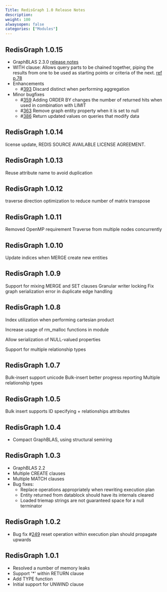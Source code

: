 ```yaml
---
Title: RedisGraph 1.0 Release Notes
description:
weight: 100
alwaysopen: false
categories: ["Modules"]
---
```

## RedisGraph 1.0.15

- GraphBLAS 2.3.0 [release notes](https://github.com/RedisLabsModules/RedisGraph/pull/390#issuecomment-470620353)
- WITH clause: Allows query parts to be chained together, piping the results from one to be used as starting points or criteria of the next. [ref p.78](https://s3.amazonaws.com/artifacts.opencypher.org/openCypher9.pdf)
- Enhancements
    - #[393](https://github.com/RedisGraph/RedisGraph/issues/393) Discard distinct when performing aggregation
- Minor bugfixes
    - #[359](https://github.com/RedisGraph/RedisGraph/issues/359) Adding ORDER BY changes the number of returned hits when used in combination with LIMIT
    - #[363](https://github.com/RedisGraph/RedisGraph/issues/363) Remove graph entity property when it is set to null
    - #[386](https://github.com/RedisGraph/RedisGraph/issues/386) Return updated values on queries that modify data

## RedisGraph 1.0.14

license update, REDIS SOURCE AVAILABLE LICENSE AGREEMENT.

## RedisGraph 1.0.13

Reuse attribute name to avoid duplication

## RedisGraph 1.0.12

traverse direction optimization to reduce number of matrix transpose

## RedisGraph 1.0.11

Removed OpenMP requirement
Traverse from multiple nodes concurrently

## RedisGraph 1.0.10

Update indices when MERGE create new entities

## RedisGraph 1.0.9

Support for mixing MERGE and SET clauses
Granular writer locking
Fix graph serialization error in duplicate edge handling

## RedisGraph 1.0.8

Index utilization when performing cartesian product

Increase usage of rm_malloc functions in module

Allow serialization of NULL-valued properties

Support for multiple relationship types

## RedisGraph 1.0.7

Bulk-insert support unicode
Bulk-insert better progress reporting
Multiple relationship types

## RedisGraph 1.0.5

Bulk insert supports ID specifying + relationships attributes

## RedisGraph 1.0.4

- Compact GraphBLAS, using structural semiring

## RedisGraph 1.0.3

- GraphBLAS 2.2
- Multiple CREATE clauses
- Multiple MATCH clauses
- Bug fixes:
    - Replace operations appropriately when rewriting execution plan
    - Entity returned from datablock should have its internals cleared
    - Loaded triemap strings are not guaranteed space for a null terminator

## RedisGraph 1.0.2

- Bug fix #[249](https://github.com/RedisGraph/RedisGraph/issues/249) reset operation within execution plan should propagate upwards

## RedisGraph 1.0.1

- Resolved a number of memory leaks
- Support '*' within RETURN clause
- Add TYPE function
- Initial support for UNWIND clause
